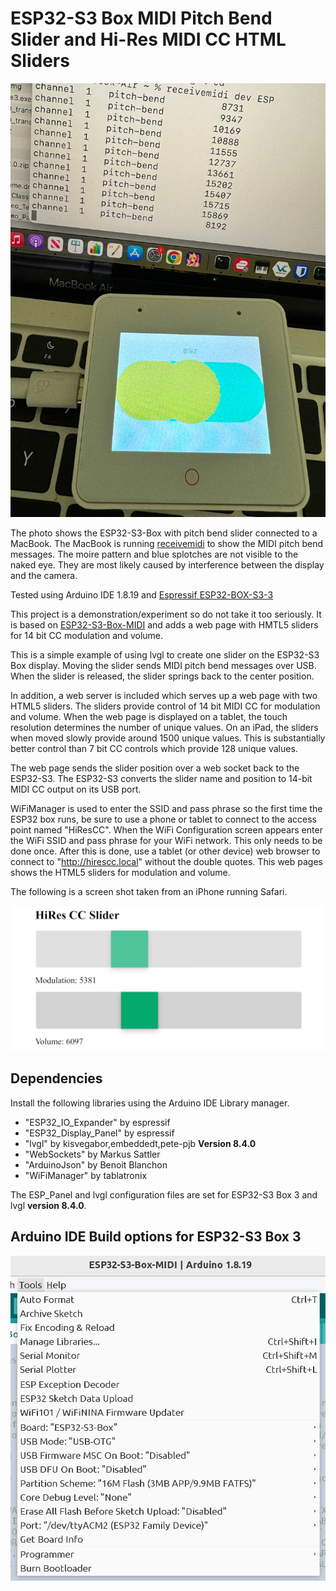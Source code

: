 # ESP32-S3 Box MIDI Pitch Bend Slider and Hi-Res MIDI CC HTML Sliders

![Photo of ESP32 S3 Box MIDI connected to Macbook](./images/esp32-s3-box-midi.jpg)

The photo shows the ESP32-S3-Box with pitch bend slider connected to a MacBook.
The MacBook is running [receivemidi](https://github.com/gbevin/ReceiveMIDI) to
show the MIDI pitch bend messages. The moire pattern and blue splotches are not
visible to the naked eye. They are most likely caused by interference between
the display and the camera.

Tested using Arduino IDE 1.8.19 and
[Espressif ESP32-BOX-S3-3](https://github.com/espressif/esp-box/blob/master/docs/hardware_overview/esp32_s3_box_3/hardware_overview_for_box_3.md)

This project is a demonstration/experiment so do not take it too seriously. It
is based on
[ESP32-S3-Box-MIDI](https://github.com/esp32beans/ESP32-S3-Box-MIDI) and adds a
web page with HMTL5 sliders for 14 bit CC modulation and volume.

This is a simple example of using lvgl to create one slider on the ESP32-S3 Box
display. Moving the slider sends MIDI pitch bend messages over USB. When the
slider is released, the slider springs back to the center position.

In addition, a web server is included which serves up a web page with two HTML5
sliders. The sliders provide control of 14 bit MIDI CC for modulation and
volume. When the web page is displayed on a tablet, the touch resolution
determines the number of unique values. On an iPad, the sliders when moved
slowly provide around 1500 unique values. This is substantially better control
than 7 bit CC controls which provide 128 unique values.

The web page sends the slider position over a web socket back to the ESP32-S3.
The ESP32-S3 converts the slider name and position to 14-bit MIDI CC output
on its USB port.

WiFiManager is used to enter the SSID and pass phrase so the first time the
ESP32 box runs, be sure to use a phone or tablet to connect to the access point
named "HiResCC". When the WiFi Configuration screen appears enter the WiFi SSID
and pass phrase for your WiFi network. This only needs to be done once. After
this is done, use a tablet (or other device) web browser to connect to
"http://hirescc.local" without the double quotes. This web pages shows the
HTML5 sliders for modulation and volume.

The following is a screen shot taken from an iPhone running Safari.

![Screen shot of two HTML5 sliders](./images/html5_sliders.jpg)

## Dependencies

Install the following libraries using the Arduino IDE Library manager.

* "ESP32_IO_Expander" by espressif
* "ESP32_Display_Panel" by espressif
* "lvgl" by kisvegabor,embeddedt,pete-pjb **Version 8.4.0**
* "WebSockets" by Markus Sattler
* "ArduinoJson" by Benoit Blanchon
* "WiFiManager" by tablatronix

The ESP_Panel and lvgl configuration files are set for ESP32-S3 Box 3 and lvgl
**version 8.4.0**.

## Arduino IDE Build options for ESP32-S3 Box 3

![Arduino IDE 1.8.19 build options](./images/options.jpg)
